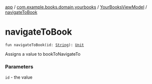 [app](../../index.md) / [com.example.books.domain.yourbooks](../index.md) / [YourBooksViewModel](index.md) / [navigateToBook](./navigate-to-book.md)

# navigateToBook

`fun navigateToBook(id: `[`String`](https://kotlinlang.org/api/latest/jvm/stdlib/kotlin/-string/index.html)`): `[`Unit`](https://kotlinlang.org/api/latest/jvm/stdlib/kotlin/-unit/index.html)

Assigns a value to bookToNavigateTo

### Parameters

`id` - the value